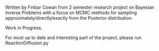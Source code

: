 Written by Finbar Cowan from 2 semester research project on Bayesian Inverse Problems with a focus on MCMC methods for sampling approximately/directly/exactly from the Posterior distribution.

Work in Progress.

For most up to date and interesting part of the project, please run ReactionDiffusion.py